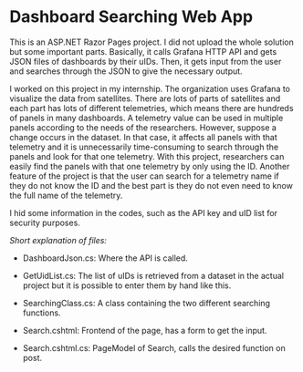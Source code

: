 # Dashboard Searching Web App
This is an ASP.NET Razor Pages project. I did not upload the whole solution but some important parts. Basically, it calls Grafana HTTP API and gets JSON files of dashboards by their uIDs. Then, it gets input from the user and searches through the JSON to give the necessary output.

I worked on this project in my internship. The organization uses Grafana to visualize the data from satellites. There are lots of parts of satellites and each part has lots of different telemetries, which means there are hundreds of panels in many dashboards. A telemetry value can be used in multiple panels according to the needs of the researchers. However, suppose a change occurs in the dataset. In that case, it affects all panels with that telemetry and it is unnecessarily time-consuming to search through the panels and look for that one telemetry. With this project, researchers can easily find the panels with that one telemetry by only using the ID. Another feature of the project is that the user can search for a telemetry name if they do not know the ID and the best part is they do not even need to know the full name of the telemetry.

I hid some information in the codes, such as the API key and uID list for security purposes.

_Short explanation of files:_

* DashboardJson.cs: Where the API is called.

* GetUidList.cs: The list of uIDs is retrieved from a dataset in the actual project but it is possible to enter them by hand like this.

* SearchingClass.cs: A class containing the two different searching functions.

* Search.cshtml: Frontend of the page, has a form to get the input.

* Search.cshtml.cs: PageModel of Search, calls the desired function on post.
